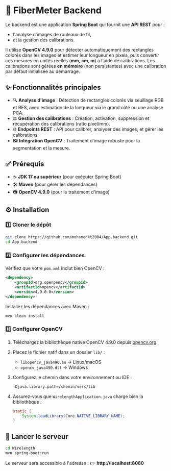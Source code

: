 # 📡 FiberMeter Backend

Le backend est une application **Spring Boot** qui fournit une **API REST** pour :
* l'analyse d'images de rouleaux de fil,
* et la gestion des calibrations.

Il utilise **OpenCV 4.9.0** pour détecter automatiquement des rectangles colorés dans les images et estimer leur longueur en pixels, puis convertir ces mesures en unités réelles (**mm, cm, m**) à l'aide de calibrations. Les calibrations sont gérées **en mémoire** (non persistantes) avec une calibration par défaut initialisée au démarrage.

## ✨ Fonctionnalités principales

* 🔍 **Analyse d'image** : Détection de rectangles colorés via seuillage RGB et BFS, avec estimation de la longueur via le grand côté ou une analyse PCA.
* ⚖️ **Gestion des calibrations** : Création, activation, suppression et récupération des calibrations (ratio pixel/mm).
* 🌐 **Endpoints REST** : API pour calibrer, analyser des images, et gérer les calibrations.
* 🖼 **Intégration OpenCV** : Traitement d'image robuste pour la segmentation et la mesure.

## ✅ Prérequis

* ☕ **JDK 17 ou supérieur** (pour exécuter Spring Boot)
* 🛠 **Maven** (pour gérer les dépendances)
* 📷 **OpenCV 4.9.0** (pour le traitement d'image)

## ⚙️ Installation

### 1️⃣ Cloner le dépôt

```bash
git clone https://github.com/mohamedkt2004/App.backend.git
cd App.backend
```

### 2️⃣ Configurer les dépendances

Vérifiez que votre `pom.xml` inclut bien OpenCV :

```xml
<dependency>
    <groupId>org.openpencv</groupId>
    <artifactId>opencv</artifactId>
    <version>4.9.0-0</version>
</dependency>
```

Installez les dépendances avec Maven :

```bash
mvn clean install
```

### 3️⃣ Configurer OpenCV

1. Téléchargez la bibliothèque native OpenCV 4.9.0 depuis [opencv.org](https://opencv.org).

2. Placez le fichier natif dans un dossier `lib/` :
   - `libopencv_java490.so` → Linux/macOS
   - `opencv_java490.dll` → Windows

3. Configurez le chemin dans votre environnement ou IDE :
   ```bash
   -Djava.library.path=/chemin/vers/lib
   ```

4. Assurez-vous que `WirelengthApplication.java` charge bien la bibliothèque :
   ```java
   static {
       System.loadLibrary(Core.NATIVE_LIBRARY_NAME);
   }
   ```

## 🚀 Lancer le serveur

```bash
cd Wirelength
mvn spring-boot:run
```

Le serveur sera accessible à l'adresse :
👉 **http://localhost:8080**

